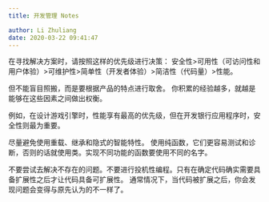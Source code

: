 ```yaml
---
title: 开发管理 Notes

author: Li Zhuliang
date: 2020-03-22 09:41:47
---
```

在寻找解决方案时，请按照这样的优先级进行决策：
安全性>可用性（可访问性和用户体验）>可维护性>简单性（开发者体验）>简洁性（代码量）>性能。

但不能盲目照搬，而是要根据产品的特点进行取舍。
你积累的经验越多，就越是能够在这些因素之间做出权衡。

例如，在设计游戏引擎时，性能享有最高的优先级，但在开发银行应用程序时，安全性则最为重要。

尽量避免使用重载、继承和隐式的智能特性。
使用纯函数，它们更容易测试和诊断，否则的话就使用类。实现不同功能的函数要使用不同的名字。

不要尝试去解决不存在的问题。不要进行投机性编程。只有在确定代码确实需要具备扩展性之后才让代码具备可扩展性。
通常情况下，当代码被扩展之后，你会发现问题会变得与原先认为的不一样了。

